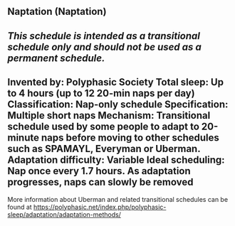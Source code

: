 Naptation (Naptation)
-----------------------------------------------
*This schedule is intended as a transitional schedule only and should not be used as a permanent schedule.*
-----------------------------------------------
**Invented by**: Polyphasic Society
**Total sleep**: Up to 4 hours (up to 12 20-min naps per day)
**Classification**: Nap-only schedule
**Specification**: Multiple short naps
**Mechanism**: Transitional schedule used by some people to adapt to 20-minute naps before moving to other schedules such as SPAMAYL, Everyman or Uberman.
**Adaptation difficulty**: Variable
**Ideal scheduling**: Nap once every 1.7 hours. As adaptation progresses, naps can slowly be removed
-----------------------------------------------
More information about Uberman and related transitional schedules can be found at <https://polyphasic.net/index.php/polyphasic-sleep/adaptation/adaptation-methods/>
